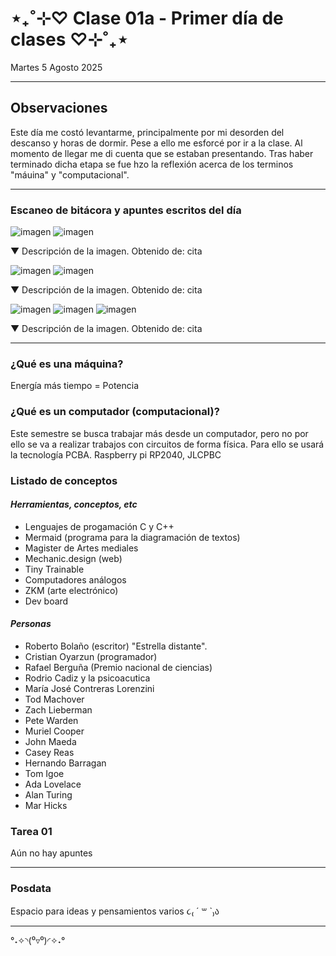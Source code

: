 # ⋆₊˚⊹♡ Clase 01a - Primer día de clases ♡⊹˚₊⋆

Martes 5 Agosto 2025

***

## Observaciones

Este día me costó levantarme, principalmente por mi desorden del descanso y horas de dormir. Pese a ello me esforcé por ir a la clase. Al momento de llegar me di cuenta que se estaban presentando. Tras haber terminado dicha etapa se fue hzo la reflexión acerca de los terminos "máuina" y "computacional".

***

### Escaneo de bitácora y apuntes escritos del día

![imagen](./archivos/.)
![imagen](./archivos/.)

▼ Descripción de la imagen. Obtenido de: cita

![imagen](./archivos/.)
![imagen](./archivos/.)

▼ Descripción de la imagen. Obtenido de: cita

![imagen](./archivos/.)
![imagen](./archivos/.)
![imagen](./archivos/.)

▼ Descripción de la imagen. Obtenido de: cita

***

### ¿Qué es una máquina?

Energía más tiempo = Potencia

### ¿Qué es un computador (computacional)?

Este semestre se busca trabajar más desde un computador, pero no por ello se va a realizar trabajos con circuitos de forma física. Para ello se usará la tecnología PCBA.
Raspberry pi RP2040,
JLCPBC

### Listado de conceptos

#### _Herramientas, conceptos, etc_

- Lenguajes de progamación C y C++
- Mermaid (programa para la diagramación de textos)
- Magister de Artes mediales
- Mechanic.design (web)
- Tiny Trainable
- Computadores análogos
- ZKM (arte electrónico)
- Dev board

#### _Personas_

- Roberto Bolaño (escritor) "Estrella distante".
- Cristian Oyarzun (programador)
- Rafael Berguña (Premio nacional de ciencias)
- Rodrio Cadiz y la psicoacutica
- María José Contreras Lorenzini
- Tod Machover
- Zach Lieberman
- Pete Warden
- Muriel Cooper
- John Maeda
- Casey Reas
- Hernando Barragan
- Tom Igoe
- Ada Lovelace
- Alan Turing
- Mar Hicks

### Tarea 01

Aún no hay apuntes

***

### Posdata

Espacio para ideas y pensamientos varios ૮₍ ´ ꒳ `₎ა

***

°˖✧◝(⁰▿⁰)◜✧˖°
